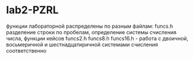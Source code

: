 # lab2-PZRL
функции лабораторной распределены по разным файлам:
  funcs.h разделение строки по пробелам, определение системы счисления числа, функции кейсов
  funcs2.h funcs8.h funcs16.h - работа с двоичной, восьмеричной и шестнадцатиричной системами счисления соответственно
